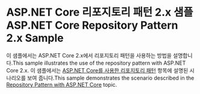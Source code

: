 # <a name="aspnet-core-repository-pattern-2x-sample"></a><span data-ttu-id="5877c-101">ASP.NET Core 리포지토리 패턴 2.x 샘플</span><span class="sxs-lookup"><span data-stu-id="5877c-101">ASP.NET Core Repository Pattern 2.x Sample</span></span>

<span data-ttu-id="5877c-102">이 샘플에서는 ASP.NET Core 2.x에서 리포지토리 패턴을 사용하는 방법을 설명합니다.</span><span class="sxs-lookup"><span data-stu-id="5877c-102">This sample illustrates the use of the repository pattern with ASP.NET Core 2.x.</span></span> <span data-ttu-id="5877c-103">이 샘플에서는 [ASP.NET Core를 사용한 리포지토리 패턴](https://docs.microsoft.com/aspnet/core/fundamentals/repository-pattern) 항목에 설명된 시나리오를 보여 줍니다.</span><span class="sxs-lookup"><span data-stu-id="5877c-103">This sample demonstrates the scenario described in the [Repository Pattern with ASP.NET Core](https://docs.microsoft.com/aspnet/core/fundamentals/repository-pattern) topic.</span></span>
